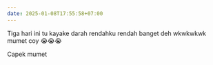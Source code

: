 ```yaml
---
date: 2025-01-08T17:55:58+07:00
---
```

Tiga hari ini tu kayake darah rendahku rendah banget deh wkwkwkwk mumet coy 😭😭😭

Capek mumet